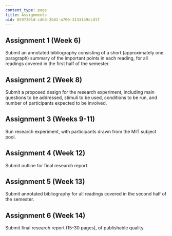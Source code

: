 ```yaml
---
content_type: page
title: Assignments
uid: 8597301d-cdb3-2b82-a700-3133149ccd1f
---
```


Assignment 1 (Week 6)
---------------------

Submit an annotated bibliography consisting of a short (approximately one paragraph) summary of the important points in each reading, for all readings covered in the first half of the semester.

Assignment 2 (Week 8)
---------------------

Submit a proposed design for the research experiment, including main questions to be addressed, stimuli to be used, conditions to be run, and number of participants expected to be involved.

Assignment 3 (Weeks 9-11)
-------------------------

Run research experiment, with participants drawn from the MIT subject pool.

Assignment 4 (Week 12)
----------------------

Submit outline for final research report.

Assignment 5 (Week 13)
----------------------

Submit annotated bibliography for all readings covered in the second half of the semester.

Assignment 6 (Week 14)
----------------------

Submit final research report (15-30 pages), of publishable quality.